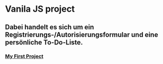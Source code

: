 # Vanila JS project
## Dabei handelt es sich um ein Registrierungs-/Autorisierungsformular und eine persönliche To-Do-Liste.
### [My First Project](https://pro100dever.github.io/Registration-and-Autorization-on-your-toDo-list/)
